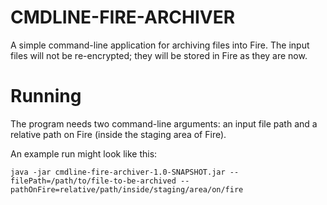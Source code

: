 
# CMDLINE-FIRE-ARCHIVER

A simple command-line application for archiving files into Fire.
The input files will not be re-encrypted; they will be stored
in Fire as they are now.

# Running

The program needs two command-line arguments: an input file path
and a relative path on Fire (inside the staging area of Fire).  

An example run might look like this:  

```
java -jar cmdline-fire-archiver-1.0-SNAPSHOT.jar --filePath=/path/to/file-to-be-archived --pathOnFire=relative/path/inside/staging/area/on/fire
```
